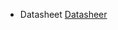 * Datasheet
[Datasheer](https://docs.google.com/spreadsheets/d/1FKHT0D3y368twlqZUmM6RIhsIcSu7xXI4p_lcxZVVZQ/edit#gid=0)
